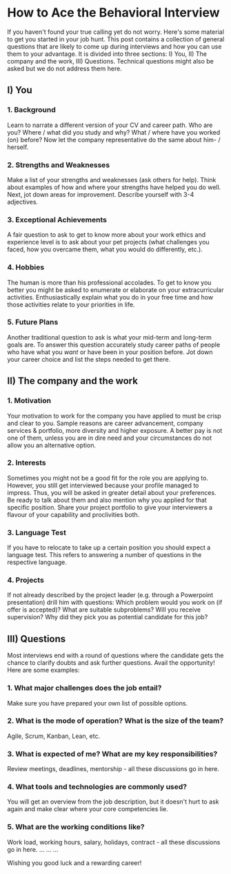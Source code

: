 # How to Ace the Behavioral Interview

If you haven't found your true calling yet do not worry. Here's some material to get you started in your job hunt. This post contains a collection of general questions that are likely to come up during interviews and how you can use them to your advantage. It is divided into three sections: I) You, II) The company and the work, III) Questions. Technical questions might also be asked but we do not address them here.

## I) You
### 1. Background
Learn to narrate a different version of your CV and career path. Who are you? Where / what did you study and why? What / where have you worked (on) before? Now let the company representative do the same about him- / herself.
### 2. Strengths and Weaknesses
Make a list of your strengths and weaknesses (ask others for help). Think about examples of how and where your strengths have helped you do well. Next, jot down areas for improvement. Describe yourself with 3-4 adjectives.
### 3. Exceptional Achievements
A fair question to ask to get to know more about your work ethics and experience level is to ask about your pet projects (what challenges you faced, how you overcame them, what you would do differently, etc.).
### 4. Hobbies
The human is more than his professional accolades. To get to know you better you might be asked to enumerate or elaborate on your extracurricular activities. Enthusiastically explain what you do in your free time and how those activities relate to your priorities in life.
### 5. Future Plans
Another traditional question to ask is what your mid-term and long-term goals are. To answer this question accurately study career paths of people who have what you *want* or have been in your position before. Jot down your career choice and list the steps needed to get there.
## II) The company and the work
### 1. Motivation
Your motivation to work for the company you have applied to must be crisp and clear to you. Sample reasons are career advancement, company services & portfolio, more diversity and higher exposure. A better pay is not one of them, unless you are in dire need and your circumstances do not allow you an alternative option.
### 2. Interests
Sometimes you might not be a good fit for the role you are applying to. However, you still get interviewed because your profile managed to impress. Thus, you will be asked in greater detail about your preferences. Be ready to talk about them and also mention why you applied for that specific position. Share your project portfolio to give your interviewers a flavour of your capability and proclivities both.
### 3. Language Test
If you have to relocate to take up a certain position you should expect a language test. This refers to answering a number of questions in the respective language.
### 4. Projects
If not already described by the project leader (e.g. through a Powerpoint presentation) drill him with questions: Which problem would you work on (if offer is accepted)? What are suitable subproblems? Will you receive supervision? Why did they pick you as potential candidate for this job?

## III) Questions
Most interviews end with a round of questions where the candidate gets the chance to clarify doubts and ask further questions. Avail the opportunity! Here are some examples:
### 1. What major challenges does the job entail? 
Make sure you have prepared your own list of possible options.
### 2. What is the mode of operation? What is the size of the team?
Agile, Scrum, Kanban, Lean, etc.
### 3. What is expected of me? What are my key responsibilities?
Review meetings, deadlines, mentorship - all these discussions go in here.
### 4. What tools and technologies are commonly used?
You will get an overview from the job description, but it doesn't hurt to ask again and make clear where your core competencies lie.
### 5. What are the working conditions like?
Work load, working hours, salary, holidays, contract - all these discussions go in here.
...
...
...

Wishing you good luck and a rewarding career!
